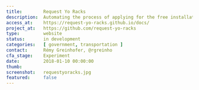 ```yaml
---
title:        Request Yo Racks
description:  Automating the process of applying for the free installation of bike corrals on the right of way/parking spot close to businesses.
access_at:    https://request-yo-racks.github.io/docs/
project_at:   https://github.com/request-yo-racks
type:         website
status:       in development
categories:   [ government, transportation ]
contact:      Rémy Greinhofer, @rgreinho
cfa_stage:    Experiment
date:         2018-01-10 00:00:00
thumb:
screenshot:   requestyoracks.jpg
featured:     false
---
```

